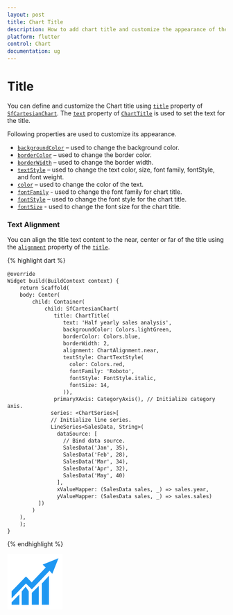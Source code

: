 ```yaml
---
layout: post
title: Chart Title
description: How to add chart title and customize the appearance of the chart title in the Essential Flutter Charts.
platform: flutter
control: Chart
documentation: ug
---
```


# Title

You can define and customize the Chart title using [`title`]() property of [`SfCartesianChart`](). The [`text`]() property of [`ChartTitle`]() is used to set the text for the title. 

Following properties are used to customize its appearance.


* [`backgroundColor`]() – used to change the background color.
* [`borderColor`]() – used to change the border color.
* [`borderWidth`]() – used to change the border width.
* [`textStyle`]() – used to change the text color, size, font family, fontStyle, and font weight.
* [`color`]() – used to change the color of the text.
* [`fontFamily`]() - used to change the font family for chart title. 
* [`fontStyle`]() – used to change the font style for the chart title.
* [`fontSize`]() - used to change the font size for the chart title.

### Text Alignment

You can align the title text content to the near, center or far of the title using the [`alignment`]() property of the [`title`]().

{% highlight dart %} 

    @override
    Widget build(BuildContext context) {
        return Scaffold(
        body: Center(
            child: Container(
                child: SfCartesianChart(
                   title: ChartTitle(
                      text: 'Half yearly sales analysis',
                      backgroundColor: Colors.lightGreen,
                      borderColor: Colors.blue,
                      borderWidth: 2,
                      alignment: ChartAlignment.near,
                      textStyle: ChartTextStyle(
                        color: Colors.red,
                        fontFamily: 'Roboto',
                        fontStyle: FontStyle.italic,
                        fontSize: 14,
                      )),
                   primaryXAxis: CategoryAxis(), // Initialize category axis.
                  series: <ChartSeries>[
                  // Initialize line series.
                  LineSeries<SalesData, String>(
                    dataSource: [
                      // Bind data source.
                      SalesData('Jan', 35),
                      SalesData('Feb', 28),
                      SalesData('Mar', 34),
                      SalesData('Apr', 32),
                      SalesData('May', 40)
                    ],
                    xValueMapper: (SalesData sales, _) => sales.year,
                    yValueMapper: (SalesData sales, _) => sales.sales)
              ])
            )
        ),
        );
    }

{% endhighlight %}

![Chart title](images/getting-started/livechart.png)

